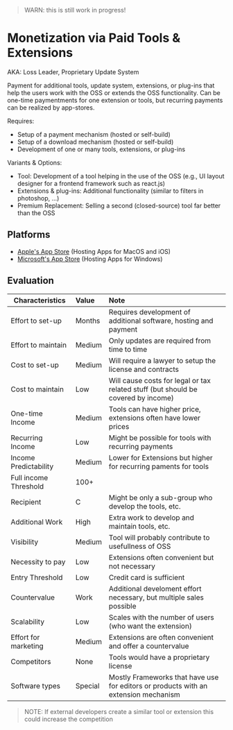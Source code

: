 > WARN: this is still work in progress!

# Monetization via Paid Tools & Extensions
AKA: Loss Leader, Proprietary Update System

Payment for additional tools, update system, extensions, or plug-ins that help the users work with the OSS or extends the OSS functionality.
Can be one-time paymentments for one extension or tools, but recurring payments can be realized by app-stores.

Requires:
* Setup of a payment mechanism (hosted or self-build)
* Setup of a download mechanism (hosted or self-build)
* Development of one or many tools, extensions, or plug-ins

Variants & Options:
* Tool: Development of a tool helping in the use of the OSS (e.g., UI layout designer for a frontend framework such as react.js)
* Extensions & plug-ins: Additional functionality (similar to filters in photoshop, ...)
* Premium Replacement: Selling a second (closed-source) tool far better than the OSS

## Platforms
* [Apple's App Store](https://www.apple.com/app-store/) (Hosting Apps for MacOS and iOS)
* [Microsoft's App Store](https://www.microsoft.com/en-us/store/apps/windows) (Hosting Apps for Windows)

## Evaluation

| Characteristics                   | Value  | Note |
| --------------------------------- |:------ |:---- |
| Effort to set-up                  | Months | Requires development of additional software, hosting and payment
| Effort to maintain                | Medium | Only updates are required from time to time
| Cost to set-up                    | Medium | Will require a lawyer to setup the license and contracts
| Cost to maintain                  | Low    | Will cause costs for legal or tax related stuff (but should be covered by income)
| One-time Income                   | Medium | Tools can have higher price, extensions often have lower prices
| Recurring Income                  | Low    | Might be possible for tools with recurring payments
| Income Predictability             | Medium | Lower for Extensions but higher for recurring paments for tools
| Full income Threshold             | 100+   | 
| Recipient                         | C      | Might be only a sub-group who develop the tools, etc.
| Additional Work                   | High   | Extra work to develop and maintain tools, etc.
| Visibility                        | Medium | Tool will probably contribute to usefullness of OSS 
| Necessity to pay                  | Low    | Extensions often convenient but not necessary
| Entry Threshold                   | Low    | Credit card is sufficient
| Countervalue                      | Work   | Additional develoment effort necessary, but multiple sales possible
| Scalability                       | Low    | Scales with the number of users (who want the extension)
| Effort for marketing              | Medium | Extensions are often convenient and offer a countervalue
| Competitors                       | None   | Tools would have a proprietary license
| Software types                    | Special| Mostly Frameworks that have use for editors or products with an extension mechanism

> NOTE: If external developers create a similar tool or extension this could increase the competition
